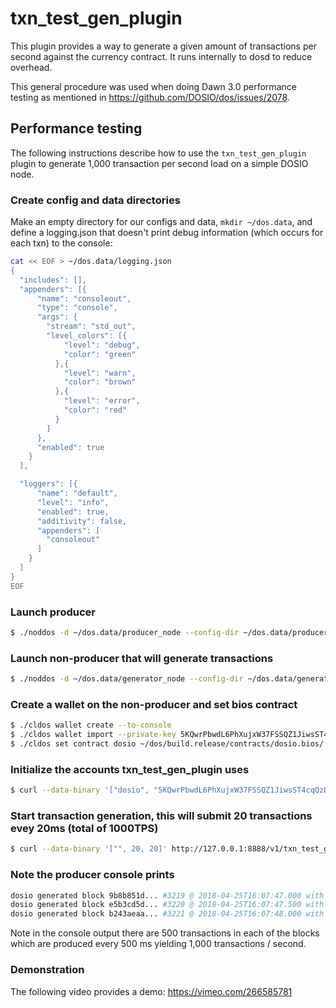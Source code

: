 # txn\_test\_gen\_plugin

This plugin provides a way to generate a given amount of transactions per second against the currency contract. It runs internally to dosd to reduce overhead.

This general procedure was used when doing Dawn 3.0 performance testing as mentioned in https://github.com/DOSIO/dos/issues/2078.

## Performance testing

The following instructions describe how to use the `txn_test_gen_plugin` plugin to generate 1,000 transaction per second load on a simple DOSIO node.

### Create config and data directories
Make an empty directory for our configs and data, `mkdir ~/dos.data`, and define a logging.json that doesn't print debug information (which occurs for each txn) to the console:
```bash
cat << EOF > ~/dos.data/logging.json
{
  "includes": [],
  "appenders": [{
      "name": "consoleout",
      "type": "console",
      "args": {
        "stream": "std_out",
        "level_colors": [{
            "level": "debug",
            "color": "green"
          },{
            "level": "warn",
            "color": "brown"
          },{
            "level": "error",
            "color": "red"
          }
        ]
      },
      "enabled": true
    }
  ],

  "loggers": [{
      "name": "default",
      "level": "info",
      "enabled": true,
      "additivity": false,
      "appenders": [
        "consoleout"
      ]
    }
  ]
}
EOF
```

### Launch producer
```bash
$ ./noddos -d ~/dos.data/producer_node --config-dir ~/dos.data/producer_node -l ~/dos.data/logging.json --http-server-address "" -p dosio -e
```

### Launch non-producer that will generate transactions
```bash
$ ./noddos -d ~/dos.data/generator_node --config-dir ~/dos.data/generator_node -l ~/dos.data/logging.json --plugin dosio::txn_test_gen_plugin --plugin dosio::chain_api_plugin --p2p-peer-address localhost:9876 --p2p-listen-endpoint localhost:5555
```

### Create a wallet on the non-producer and set bios contract
```bash
$ ./cldos wallet create --to-console
$ ./cldos wallet import --private-key 5KQwrPbwdL6PhXujxW37FSSQZ1JiwsST4cqQzDeyXtP79zkvFD3
$ ./cldos set contract dosio ~/dos/build.release/contracts/dosio.bios/ 
```

### Initialize the accounts txn_test_gen_plugin uses
```bash
$ curl --data-binary '["dosio", "5KQwrPbwdL6PhXujxW37FSSQZ1JiwsST4cqQzDeyXtP79zkvFD3"]' http://127.0.0.1:8888/v1/txn_test_gen/create_test_accounts
```

### Start transaction generation, this will submit 20 transactions evey 20ms (total of 1000TPS)
```bash
$ curl --data-binary '["", 20, 20]' http://127.0.0.1:8888/v1/txn_test_gen/start_generation
```

### Note the producer console prints
```bash
dosio generated block 9b8b851d... #3219 @ 2018-04-25T16:07:47.000 with 500 trxs, lib: 3218
dosio generated block e5b3cd5d... #3220 @ 2018-04-25T16:07:47.500 with 500 trxs, lib: 3219
dosio generated block b243aeaa... #3221 @ 2018-04-25T16:07:48.000 with 500 trxs, lib: 3220
```

Note in the console output there are 500 transactions in each of the blocks which are produced every 500 ms yielding 1,000 transactions / second.

### Demonstration
The following video provides a demo: https://vimeo.com/266585781
